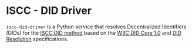 # ISCC - DID Driver

`iscc-did-driver` is a Python service that resolves Decentralized Identifiers (DIDs)
for the [ISCC DID method](https://ieps.iscc.codes/iep-0015/) based on the
[W3C DID Core 1.0](https://www.w3.org/TR/did-core/) and
[DID Resolution](https://w3c-ccg.github.io/did-resolution/) specifications.
